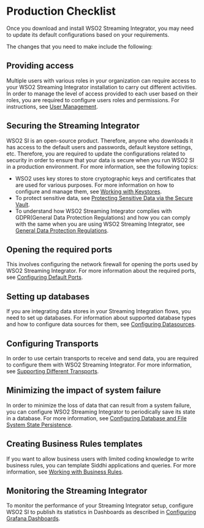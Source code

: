 # Production Checklist

Once you download and install WSO2 Streaming Integrator, you may need to update its default configurations based on your requirements.

The changes that you need to make include the following:

## Providing access

Multiple users with various roles in your organization can require access to your WSO2 Streaming Integrator installation to carry out different activities. In order to manage the level of access provided to each user based on their roles, you are required to configure users roles and permissions. For instructions, see [User Management](../admin/user-management.md).

## Securing the Streaming Integrator

WSO2 SI is an open-source product. Therefore, anyone who downloads it has access to the default users and passwords, default keystore settings, etc. Therefore, you are required to update the configurations related to security in order to ensure that your data is secure when you run WSO2 SI in a production environment. For more information, see the following topics:

- WSO2 uses key stores to store cryptographic keys and certificates that are used for various purposes. For more information on how to configure and manage them, see [Working with Keystores](../admin/working-with-Keystores.md).
- To protect sensitive data, see [Protecting Sensitive Data via the Secure Vault](https://ei.docs.wso2.com/en/latest/streaming-integrator/admin/protecting-sensitive-data-via-the-secure-vault/).
- To understand how WSO2 Streaming Integrator complies with GDPR(General Data Protection Regulations) and how you can comply with the same when you are using WSO2 Streaming Integrator, see [General Data Protection Regulations](../admin/general-data-protection-regulations.md).

## Opening the required ports

This involves configuring the network firewall for opening the ports used by WSO2 Streaming Integrator. For more information about the required ports, see [Configuring Default Ports](../ref/configuring-default-ports.md).

## Setting up databases

If you are integrating data stores in your Streaming Integration flows, you need to set up databases. For information about supported database types and how to configure data sources for them, see [Configuring Datasources](configuring-data-sources.md).

## Configuring Transports

In order to use certain transports to receive and send data, you are required to configure them with WSO2 Streaming Integrator. For more information, see [Supporting Different Transports](../admin/supporting-different-transports.md).

## Minimizing the impact of system failure

In order to minimize the loss of data that can result from a system failure, you can configure WSO2 Streaming Integrator to periodically save its state in a database. For more information, see [Configuring Database and File System State Persistence](../admin/configuring-Database-and-File-System-State-Persistence.md).

## Creating Business Rules templates

If you want to allow business users with limited coding knowledge to write business rules, you can template Siddhi applications and queries. For more information, see [Working with Business Rules](../admin/creating-business-rules-templates.md).

## Monitoring the Streaming Integrator

To monitor the performance of your Streaming Integrator setup, configure WSO2 SI to publish its statistics in Dashboards as described in [Configuring Grafana Dashboards](../admin/setting-up-grafana-dashboards.md).